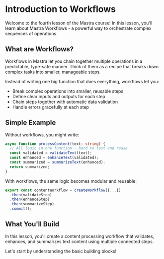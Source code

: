 # Introduction to Workflows

Welcome to the fourth lesson of the Mastra course! In this lesson, you'll learn about Mastra Workflows - a powerful way to orchestrate complex sequences of operations.

## What are Workflows?

Workflows in Mastra let you chain together multiple operations in a predictable, type-safe manner. Think of them as a recipe that breaks down complex tasks into smaller, manageable steps.

Instead of writing one big function that does everything, workflows let you:
- Break complex operations into smaller, reusable steps
- Define clear inputs and outputs for each step
- Chain steps together with automatic data validation
- Handle errors gracefully at each step

## Simple Example

Without workflows, you might write:
```typescript
async function processContent(text: string) {
  // All logic in one function - hard to test and reuse
  const validated = validateText(text);
  const enhanced = enhanceText(validated);
  const summarized = summarizeText(enhanced);
  return summarized;
}
```

With workflows, the same logic becomes modular and reusable:
```typescript
export const contentWorkflow = createWorkflow({...})
  .then(validateStep)
  .then(enhanceStep)
  .then(summarizeStep)
  .commit();
```

## What You'll Build

In this lesson, you'll create a content processing workflow that validates, enhances, and summarizes text content using multiple connected steps.

Let's start by understanding the basic building blocks!